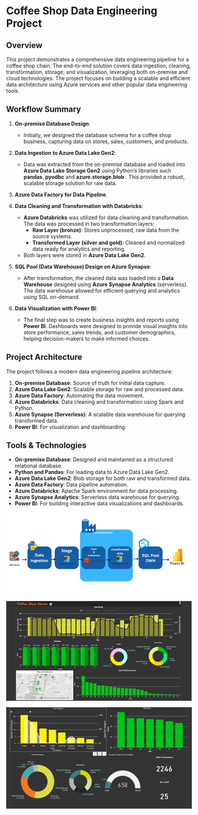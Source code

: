 # Coffee Shop Data Engineering Project

## Overview

This project demonstrates a comprehensive data engineering pipeline for a coffee shop chain. The end-to-end solution covers data ingestion, cleaning, transformation, storage, and visualization, leveraging both on-premise and cloud technologies. The project focuses on building a scalable and efficient data architecture using Azure services and other popular data engineering tools.

## Workflow Summary

1. **On-premise Database Design**: 
    - Initially, we designed the database schema for a coffee shop business, capturing data on stores, sales, customers, and products.
    
2. **Data Ingestion to Azure Data Lake Gen2**: 
    - Data was extracted from the on-premise database and loaded into **Azure Data Lake Storage Gen2** using Python’s libraries such **pandas**, **pyodbc** and **azure.storage.blob** . This provided a robust, scalable storage solution for raw data.

3. **Azure Data Factory for Data Pipeline**.

4. **Data Cleaning and Transformation with Databricks**: 
    - **Azure Databricks** was utilized for data cleaning and transformation. The data was processed in two transformation layers:
      - **Raw Layer (bronze)**: Stores unprocessed, raw data from the source systems.
      - **Transformed Layer (silver and gold)**: Cleaned and normalized data ready for analytics and reporting.
    - Both layers were stored in **Azure Data Lake Gen2**.

5. **SQL Pool (Data Warehouse) Design on Azure Synapse**: 
    - After transformation, the cleaned data was loaded into a **Data Warehouse** designed using **Azure Synapse Analytics** (serverless). The data warehouse allowed for efficient querying and analytics using SQL on-demand.

6. **Data Visualization with Power BI**: 
    - The final step was to create business insights and reports using **Power BI**. Dashboards were designed to provide visual insights into store performance, sales trends, and customer demographics, helping decision-makers to make informed choices.

## Project Architecture

The project follows a modern data engineering pipeline architecture:
1. **On-premise Database**: Source of truth for initial data capture.
2. **Azure Data Lake Gen2**: Scalable storage for raw and processed data.
3. **Azure Data Factory**: Automating the data movement.
4. **Azure Databricks**: Data cleaning and transformation using Spark and Python.
5. **Azure Synapse (Serverless)**: A scalable data warehouse for querying transformed data.
6. **Power BI**: For visualization and dashboarding.

## Tools & Technologies

- **On-premise Database**: Designed and maintained as a structured relational database.
- **Python and Pandas**: For loading data to Azure Data Lake Gen2.
- **Azure Data Lake Gen2**: Blob storage for both raw and transformed data.
- **Azure Data Factory**: Data pipeline automation.
- **Azure Databricks**: Apache Spark environment for data processing.
- **Azure Synapse Analytics**: Serverless data warehouse for querying.
- **Power BI**: For building interactive data visualizations and dashboards.

![Architecture Diagram](Images/Overview.png)


![Architecture Diagram](Images/first%20page.png)


![Architecture Diagram](Images/secound%20page.png)
